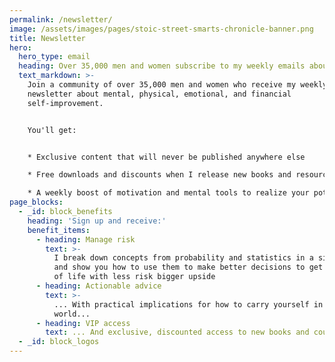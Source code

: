```yaml
---
permalink: /newsletter/
image: /assets/images/pages/stoic-street-smarts-chronicle-banner.png
title: Newsletter
hero:
  hero_type: email
  heading: Over 35,000 men and women subscribe to my weekly emails about self-growth.
  text_markdown: >-
    Join a community of over 35,000 men and women who receive my weekly
    newsletter about mental, physical, emotional, and financial
    self-improvement.


    You'll get:


    * Exclusive content that will never be published anywhere else

    * Free downloads and discounts when I release new books and resources

    * A weekly boost of motivation and mental tools to realize your potential
page_blocks:
  - _id: block_benefits
    heading: 'Sign up and receive:'
    benefit_items:
      - heading: Manage risk
        text: >-
          I break down concepts from probability and statistics in a simple way
          and show you how to use them to make better decisions to get more out
          of life with less risk bigger upside
      - heading: Actionable advice
        text: >-
          ... With practical implications for how to carry yourself in the
          world...
      - heading: VIP access
        text: ... And exclusive, discounted access to new books and courses.
  - _id: block_logos
---
```

